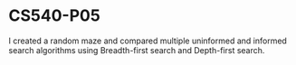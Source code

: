   # CS540-P05

I created a random maze and compared multiple uninformed and informed search algorithms using Breadth-first search and Depth-first search.
